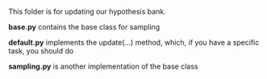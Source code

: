 This folder is for updating our hypothesis bank.

**base.py** contains the base class for sampling

**default.py** implements the update(...) method, which, if you have a specific task, you should do

**sampling.py** is another implementation of the base class